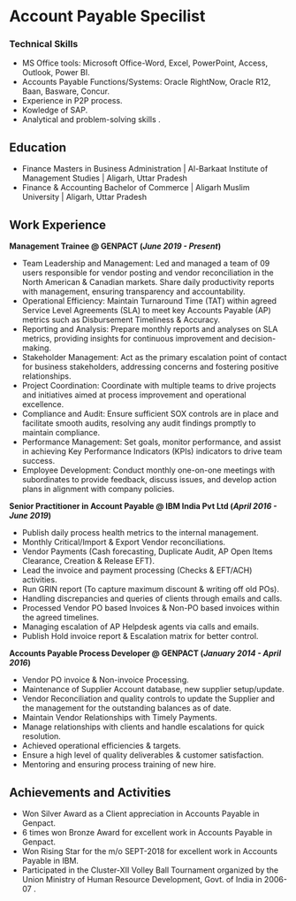 # Account Payable Specilist

### Technical Skills
- MS Office tools: Microsoft Office-Word, Excel, PowerPoint, Access, Outlook, Power BI.
- Accounts Payable Functions/Systems: Oracle RightNow, Oracle R12, Baan, Basware, Concur.
- Experience in P2P process.
- Kowledge of SAP.
- Analytical and problem-solving skills .

## Education							       					        		
- Finance Masters in Business Administration | Al-Barkaat Institute of Management Studies | Aligarh, Uttar Pradesh
- Finance & Accounting Bachelor of Commerce | Aligarh Muslim University | Aligarh, Uttar Pradesh

## Work Experience
**Management Trainee @ GENPACT (_June 2019 - Present_)**
- Team Leadership and Management: Led and managed a team of 09 users responsible for vendor posting and vendor reconciliation in the North American & Canadian markets. Share daily productivity
reports with management, ensuring transparency and accountability.
- Operational Efficiency: Maintain Turnaround Time (TAT) within agreed Service Level Agreements (SLA) to meet key Accounts Payable (AP) metrics such as Disbursement Timeliness & Accuracy.
- Reporting and Analysis: Prepare monthly reports and analyses on SLA metrics, providing insights for continuous improvement and decision-making.
- Stakeholder Management: Act as the primary escalation point of contact for business stakeholders, addressing concerns and fostering positive relationships.
- Project Coordination: Coordinate with multiple teams to drive projects and initiatives aimed at process improvement and operational excellence.
- Compliance and Audit: Ensure sufficient SOX controls are in place and facilitate smooth audits, resolving any audit findings promptly to maintain compliance.
- Performance Management: Set goals, monitor performance, and assist in achieving Key Performance Indicators (KPIs) indicators to drive team success.
- Employee Development: Conduct monthly one-on-one meetings with subordinates to provide feedback, discuss issues, and develop action plans in alignment with company policies.

**Senior Practitioner in Account Payable @ IBM India Pvt Ltd (_April 2016 - June 2019_)**
- Publish daily process health metrics to the internal management.
- Monthly Critical/Import & Export Vendor reconciliations.
- Vendor Payments (Cash forecasting, Duplicate Audit, AP Open Items Clearance, Creation & Release EFT).
- Lead the invoice and payment processing (Checks & EFT/ACH) activities.
- Run GRIN report (To capture maximum discount & writing off old POs).
- Handling discrepancies and queries of clients through emails and calls.
- Processed Vendor PO based Invoices & Non-PO based invoices within the agreed timelines.
- Managing escalation of AP Helpdesk agents via calls and emails.
- Publish Hold invoice report & Escalation matrix for better control.

**Accounts Payable Process Developer @ GENPACT (_January 2014 - April 2016_)**
- Vendor PO invoice & Non-invoice Processing.
- Maintenance of Supplier Account database, new supplier setup/update.
- Vendor Reconciliation and quality controls to update the Supplier and the management for the outstanding balances as of date.
- Maintain Vendor Relationships with Timely Payments.
- Manage relationships with clients and handle escalations for quick resolution.
- Achieved operational efficiencies & targets.
- Ensure a high level of quality deliverables & customer satisfaction.
- Mentoring and ensuring process training of new hire.

## Achievements and Activities
- Won Silver Award as a Client appreciation in Accounts Payable in Genpact.
- 6 times won Bronze Award for excellent work in Accounts Payable in Genpact.
- Won Rising Star for the m/o SEPT-2018 for excellent work in Accounts Payable in IBM.
- Participated in the Cluster-XII Volley Ball Tournament organized by the Union Ministry of Human Resource Development, Govt. of India in 2006-07 .
